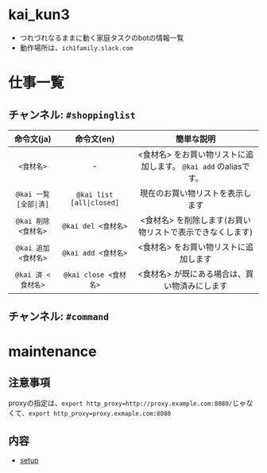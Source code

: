 kai_kun3
===

* つれづれなるままに動く家庭タスクのbotの情報一覧
* 動作場所は、`ich1family.slack.com`

# 仕事一覧

## チャンネル: `#shoppinglist`

| 命令文(ja) | 命令文(en) | 簡単な説明 |
| :---:  | :---: | :---: |
| `<食材名>` | - | <食材名> をお買い物リストに追加します。 `@kai add` のaliasです。|
| `@kai 一覧 [全部\|済]` | `@kai list [all\|closed]` | 現在のお買い物リストを表示します|
| `@kai 削除 <食材名>` | `@kai del <食材名>` | <食材名> を削除します(お買い物リストで表示できなくします) |
| `@kai 追加 <食材名>` | `@kai add <食材名>` | <食材名> をお買い物リストに追加します |
| `@kai 済 <食材名>` | `@kai close <食材名>` | <食材名> が既にある場合は、買い物済みにします |

## チャンネル: `#command`

# maintenance

## 注意事項
proxyの指定は、`export http_proxy=http://proxy.example.com:8080/`じゃなくて、`export http_proxy=proxy.exmaple.com:8080`

## 内容

* [setup](ope/setup.md)
